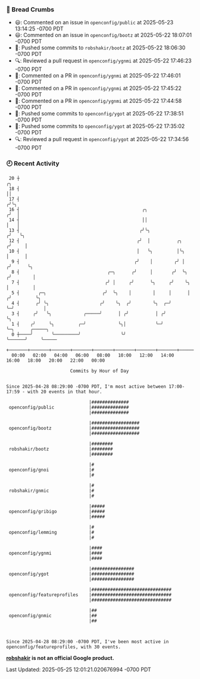 ### 🍞 Bread Crumbs

 * 😃: Commented on an issue in `openconfig/public` at 2025-05-23 13:14:25 -0700 PDT
 * 😃: Commented on an issue in `openconfig/bootz` at 2025-05-22 18:07:01 -0700 PDT
 * 🚢: Pushed some commits to `robshakir/bootz` at 2025-05-22 18:06:30 -0700 PDT
 * 🔍: Reviewed a pull request in  `openconfig/ygnmi` at 2025-05-22 17:46:23 -0700 PDT
 * 💬: Commented on a PR in  `openconfig/ygnmi` at 2025-05-22 17:46:01 -0700 PDT
 * 💬: Commented on a PR in  `openconfig/ygnmi` at 2025-05-22 17:45:22 -0700 PDT
 * 💬: Commented on a PR in  `openconfig/ygnmi` at 2025-05-22 17:44:58 -0700 PDT
 * 🚢: Pushed some commits to `openconfig/ygot` at 2025-05-22 17:38:51 -0700 PDT
 * 🚢: Pushed some commits to `openconfig/ygot` at 2025-05-22 17:35:02 -0700 PDT
 * 🔍: Reviewed a pull request in  `openconfig/ygot` at 2025-05-22 17:34:56 -0700 PDT

### 🕘 Recent Activity
```
 20 ┼                                                                        ╭╮
 18 ┤                                                                        ││
 17 ┤                                                                       ╭╯╰╮
 16 ┤                                              ╭╮                      ╭╯  │
 14 ┤                                              ││                      │   │
 13 ┤                                             ╭╯╰╮                    ╭╯   ╰╮
 12 ┤                                            ╭╯  │          ╭╮       ╭╯     │
 10 ┤                                            │   ╰╮         │╰╮      │      │
  9 ┤                                           ╭╯    │        ╭╯ │     ╭╯      ╰╮
  8 ┤                                 ╭─╮      ╭╯     │       ╭╯  ╰╮   ╭╯        │
  7 ┤                                ╭╯ │     ╭╯      ╰╮     ╭╯    ╰╮  │         │
  5 ┤       ╭─╮                     ╭╯  ╰╮    │        │     │      │ ╭╯         ╰╮
  4 ┤      ╭╯ ╰╮                   ╭╯    ╰╮  ╭╯        ╰╮  ╭─╯      ╰─╯           │
  3 ┤     ╭╯   ╰╮            ╭─────╯      │ ╭╯          │ ╭╯                      ╰╮
  1 ┤    ╭╯     ╰╮         ╭─╯            ╰╮│           ╰─╯                        ╰─╮      ╭─────╮
  0 ┼────╯       ╰─────────╯               ╰╯                                        ╰──────╯     ╰─────
    +───────+───────+───────+───────+───────+───────+───────+───────+───────+───────+───────+───────+────
  00:00   02:00   04:00   06:00   08:00   10:00   12:00   14:00   16:00   18:00   20:00   22:00   00:00   

						Commits by Hour of Day


Since 2025-04-28 08:29:00 -0700 PDT, I'm most active between 17:00-17:59 - with 20 events in that hour.

```



```
                               |##############
 openconfig/public             |##############
                               |##############

                               |##################
 openconfig/bootz              |##################
                               |##################

                               |########
 robshakir/bootz               |########
                               |########

                               |#
 openconfig/gnoi               |#
                               |#

                               |#
 robshakir/gnmic               |#
                               |#

                               |#####
 openconfig/gribigo            |#####
                               |#####

                               |#
 openconfig/lemming            |#
                               |#

                               |####
 openconfig/ygnmi              |####
                               |####

                               |################
 openconfig/ygot               |################
                               |################

                               |##############################
 openconfig/featureprofiles    |##############################
                               |##############################

                               |##
 openconfig/gnmic              |##
                               |##



Since 2025-04-28 08:29:00 -0700 PDT, I've been most active in openconfig/featureprofiles, with 30 events.

```
**[robshakir](mailto:robjs@google.com) is not an official Google product.**  


Last Updated: 2025-05-25 12:01:21.020676994 -0700 PDT
